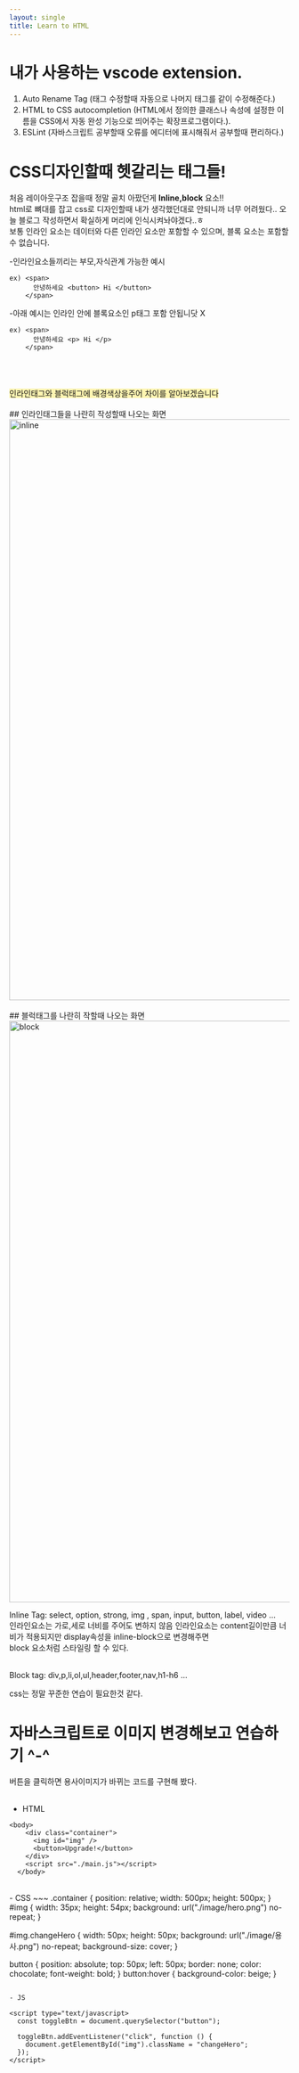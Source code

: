 ```yaml
---
layout: single
title: Learn to HTML
---
```



# 내가 사용하는 vscode extension. 
1. Auto Rename Tag (태그 수정할때 자동으로 나머지 태그를 같이 수정해준다.)  
2. HTML to CSS autocompletion (HTML에서 정의한 클래스나 속성에 설정한 이름을 CSS에서 자동 완성 기능으로 띄어주는 확장프로그램이다.). 
3. ESLint (자바스크립트 공부할때 오류를 에디터에 표시해줘서 공부할때 편리하다.)



# CSS디자인할때 헷갈리는 태그들!  


처음 레이아웃구조 잡을때 정말 골치 아팠던게 <b>Inline,block</b> 요소!!<br>
html로 뼈대를 잡고 css로 디자인할때 내가 생각했던대로 안되니까 너무 어려웠다.. 오늘 블로그 작성하면서 확실하게 머리에 인식시켜놔야겠다..ㅎ
<br>
보통 인라인 요소는 데이터와 다른 인라인 요소만 포함할 수 있으며, 블록 요소는 포함할 수 없습니다.  

-인라인요소들끼리는 부모,자식관계 가능한 예시
~~~
ex) <span>
      안녕하세요 <button> Hi </button>
    </span>
~~~

-아래 예시는 인라인 안에 블록요소인 p태그 포함 안됩니닷 X
~~~
ex) <span>
      안녕하세요 <p> Hi </p>
    </span>
~~~
<br>
<br>
<br>
<span style="background-color: #fff5b1 ">인라인태그와 블럭태그에 배경색상을주어 차이를 알아보겠습니다</span>
<br>
<br>
## 인라인태그들을 나란히 작성할때 나오는 화면
<img width="1043" alt="inline" src="https://user-images.githubusercontent.com/100896832/178086759-1b1c79d3-f4dd-4952-8f8e-d6db93b0fb91.png">
<br>
<br>
## 블럭태그를 나란히 작할때 나오는 화면
<img width="1044" alt="block" src="https://user-images.githubusercontent.com/100896832/178086834-746ffa54-a014-480f-9118-6f80dd382505.png">

Inline Tag: select, option, strong, img , span, input, button, label, video ...<br>
인라인요소는 가로,세로 너비를 주어도 변하지 않음
인라인요소는 content길이만큼 너비가 적용되지만 display속성을 inline-block으로 변경해주면<br>
block 요소처럼 스타일링 할 수 있다.
 
<br>
Block tag: div,p,li,ol,ul,header,footer,nav,h1-h6 ...
 

css는 정말 꾸준한 연습이 필요한것 같다.  

# 자바스크립트로 이미지 변경해보고 연습하기 ^-^  

버튼을 클릭하면 용사이미지가 바뀌는 코드를 구현해 봤다.  
<br>
- HTML
~~~
<body>
    <div class="container">
      <img id="img" />
      <button>Upgrade!</button>
    </div>
    <script src="./main.js"></script>
  </body>
~~~
<br>
- CSS
~~~
.container {
  position: relative;
  width: 500px;
  height: 500px;
}
#img {
  width: 35px;
  height: 54px;
  background: url("./image/hero.png") no-repeat;
}

#img.changeHero {
  width: 50px;
  height: 50px;
  background: url("./image/용사.png") no-repeat;
  background-size: cover;
}

button {
  position: absolute;
  top: 50px;
  left: 50px;
  border: none;
  color: chocolate;
  font-weight: bold;
}
button:hover {
  background-color: beige;
}
~~~

- JS 

<script type="text/javascript>
  const toggleBtn = document.querySelector("button");

  toggleBtn.addEventListener("click", function () {
    document.getElementById("img").className = "changeHero";
  });
</script>

